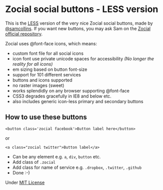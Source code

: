 # Zocial social buttons - LESS version

This is the [LESS](http://lesscss.org/) version of the very nice Zocial social buttons, made by [@samcollins](https://github.com/samcollins/).
If you want new buttons, you may ask Sam on the [Zocial official repository](https://github.com/samcollins/css-social-buttons).

Zocial uses @font-face icons, which means:
* custom font file for all social icons
* icon font use private unicode spaces for accessibility _(No longer the reality for all icons)_
* em sizing based on button font-size
* support for 101 different services
* buttons and icons supported
* no raster images (sweet)
* works splendidly on any browser supporting @font-face
* CSS3 degrades gracefully in IE8 and below etc.
* also includes generic icon-less primary and secondary buttons

## How to use these buttons

	<button class='zocial facebook'>Button label here</button>

or

	<a class="zocial twitter">Button label</a>

- Can be any element e.g. `a`, `div`, `button` etc.
- Add class of `.zocial`
- Add class for name of service e.g. `.dropbox`, `.twitter`, `.github`
- Done :-)

Under [MIT License](http://opensource.org/licenses/mit-license.php)
